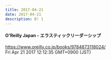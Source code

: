 ```yaml
---
title: 2017-04-21
date: 2017-04-21
description: B! 1
---
```


#### O'Reilly Japan - エラスティックリーダーシップ
https://www.oreilly.co.jp/books/9784873118024/<br>
Fri Apr 21 2017 12:12:35 GMT+0900 (JST)<br>


